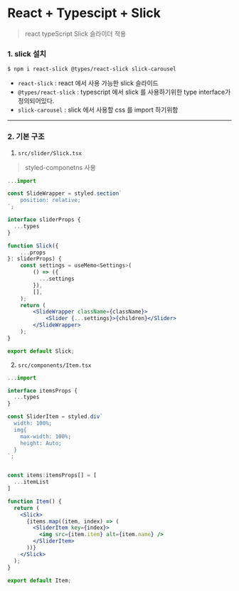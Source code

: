 # React + Typescipt + Slick
> react typeScript Slick 슬라이더 적용

### 1. slick 설치
```
$ npm i react-slick @types/react-slick slick-carousel
```
- `react-slick` : react 에서 사용 가능한 slick 슬라이드
- `@types/react-slick` : typescript 에서 slick 를 사용하기위한 type interface가 정의되어있다.
- `slick-carousel` : slick 에서 사용할 css 를 import 하기위함

---
### 2. 기본 구조

1. `src/slider/Slick.tsx`
> styled-componetns 사용
```jsx
...import

const SlideWrapper = styled.section`
	position: relative;
`;

interface sliderProps {
  ...types
}

function Slick({
    ...props
}: sliderProps) {
	const settings = useMemo<Settings>(
		() => ({
          ...settings
		}),
		[],
	);
	return (
		<SlideWrapper className={className}>
			<Slider {...settings}>{children}</Slider>
		</SlideWrapper>
	);
}

export default Slick;
```

2. `src/components/Item.tsx`
```jsx
...import

interface itemsProps {
  ...types
}

const SliderItem = styled.div`
  width: 100%;
  img{
    max-width: 100%;
    height: Auto;
  }
`;


const items:itemsProps[] = [
  ...itemList 
]

function Item() {
  return (
    <Slick>
      {items.map((item, index) => (
        <SliderItem key={index}>
          <img src={item.item} alt={item.name} />
        </SliderItem>
      ))}
    </Slick>
  );
}

export default Item;
```